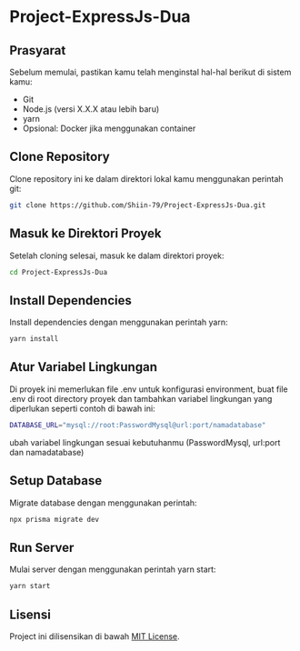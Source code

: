 # Project-ExpressJs-Dua

## Prasyarat
Sebelum memulai, pastikan kamu telah menginstal hal-hal berikut di sistem kamu:

- Git
- Node.js (versi X.X.X atau lebih baru)
- yarn
- Opsional: Docker jika menggunakan container

## Clone Repository
Clone repository ini ke dalam direktori lokal kamu menggunakan perintah git:

```bash
git clone https://github.com/Shiin-79/Project-ExpressJs-Dua.git
```

## Masuk ke Direktori Proyek
Setelah cloning selesai, masuk ke dalam direktori proyek:

```bash
cd Project-ExpressJs-Dua
```

## Install Dependencies
Install dependencies dengan menggunakan perintah yarn:

```bash
yarn install
``` 
## Atur Variabel Lingkungan
Di proyek ini memerlukan file .env untuk konfigurasi environment, buat file .env di root directory proyek dan tambahkan variabel lingkungan yang diperlukan seperti contoh di bawah ini:

```bash
DATABASE_URL="mysql://root:PasswordMysql@url:port/namadatabase"
```
ubah variabel lingkungan sesuai kebutuhanmu (PasswordMysql, url:port dan namadatabase)


## Setup Database
Migrate database dengan menggunakan perintah:

```bash
npx prisma migrate dev
```

## Run Server
Mulai server dengan menggunakan perintah yarn start:

```bash
yarn start
``` 

## Lisensi
Project ini dilisensikan di bawah [MIT License](./LICENSE).